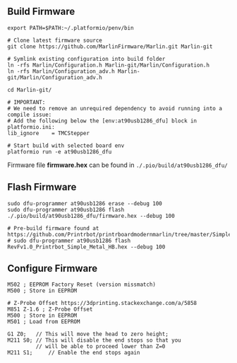 ## Build Firmware

```
export PATH=$PATH:~/.platformio/penv/bin
```

```
# Clone latest firmware source
git clone https://github.com/MarlinFirmware/Marlin.git Marlin-git

# Symlink existing configuration into build folder
ln -rfs Marlin/Configuration.h Marlin-git/Marlin/Configuration.h
ln -rfs Marlin/Configuration_adv.h Marlin-git/Marlin/Configuration_adv.h

cd Marlin-git/

# IMPORTANT:
# We need to remove an unrequired dependency to avoid running into a compile issue:
# Add the following below the [env:at90usb1286_dfu] block in platformio.ini:
lib_ignore    = TMCStepper

# Start build with selected board env
platformio run -e at90usb1286_dfu
```

Firmware file __firmware.hex__ can be found in
```./.pio/build/at90usb1286_dfu/```

## Flash Firmware
```
sudo dfu-programmer at90usb1286 erase --debug 100
sudo dfu-programmer at90usb1286 flash ./.pio/build/at90usb1286_dfu/firmware.hex --debug 100

# Pre-build firmware found at https://github.com/Printrbot/printrboardmodernmarlin/tree/master/Simple_Metal
# sudo dfu-programmer at90usb1286 flash RevFv1.0_Printrbot_Simple_Metal_HB.hex --debug 100
```

## Configure Firmware
```
M502 ; EEPROM Factory Reset (version missmatch)
M500 ; Store in EEPROM

# Z-Probe Offset https://3dprinting.stackexchange.com/a/5858
M851 Z-1.6 ; Z-Probe Offset
M500 ; Store in EEPROM
M501 ; Load from EEPROM

G1 Z0;   // This will move the head to zero height;
M211 S0; // This will disable the end stops so that you 
         // will be able to proceed lower than Z=0
M211 S1;     // Enable the end stops again
```
